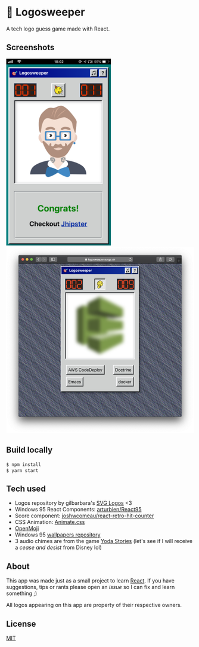 # 🎯 Logosweeper

A tech logo guess game made with React.

## Screenshots

<img src="src/resources/screen1.png" height='500' alt="screen1" />
<img src="src/resources/screen2.png" height='500' alt="screen2" />

## Build locally

```
$ npm install
$ yarn start
```

## Tech used

* Logos repository by gilbarbara's [SVG Logos](https://github.com/gilbarbara/logos) <3
* Windows 95 React Components: [arturbien/React95
](https://github.com/arturbien/React95)
* Score component: [joshwcomeau/react-retro-hit-counter](https://github.com/joshwcomeau/react-retro-hit-counter)
* CSS Animation: [Animate.css](https://daneden.github.io/animate.css)
* [OpenMoji](https://openmoji.org)
* Windows 95 [wallpapers repository](http://dvd3000.000webhostapp.com/WIN95.html)
* 3 audio chimes are from the game [Yoda Stories](https://en.wikipedia.org/wiki/Star_Wars:_Yoda_Stories) (let's see if I will receive a _cease and desist_ from Disney lol)

## About

This app was made just as a small project to learn [React](https://reactjs.org/). If you have suggestions, tips or rants please open an *issue* so I can fix and learn something ;)

All logos appearing on this app are property of their respective owners.

## License

[MIT](LICENSE.txt)
